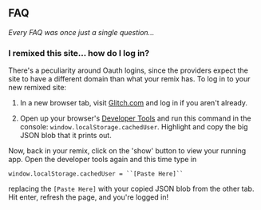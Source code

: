 FAQ
---

_Every FAQ was once just a single question..._

### I remixed this site... how do I log in?

There's a peculiarity around Oauth logins, since the providers expect the site to have a different domain than what your remix has.  To log in to your new remixed site:

1. In a new browser tab, visit [Glitch.com](https://glitch.com) and log in if you aren't already.

2. Open up your browser's [Developer Tools](https://webmasters.stackexchange.com/a/77337/2628) and run this command in the console: `window.localStorage.cachedUser`.  Highlight and copy the big JSON blob that it prints out.
  
  Now, back in your remix, click on the 'show' button to view your running app.  Open the developer tools again and this time type in
  
  ```
  window.localStorage.cachedUser = ``[Paste Here]``
  ```
  
replacing the `[Paste Here]` with your copied JSON blob from the other tab. Hit enter, refresh the page, and you're logged in! 